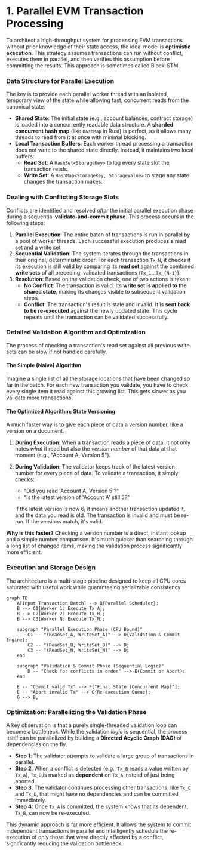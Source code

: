 # 1. Parallel EVM Transaction Processing

To architect a high-throughput system for processing EVM transactions without prior knowledge of their state access, the ideal model is **optimistic execution**. This strategy assumes transactions can run without conflict, executes them in parallel, and then verifies this assumption before committing the results. This approach is sometimes called Block-STM.

### Data Structure for Parallel Execution

The key is to provide each parallel worker thread with an isolated, temporary view of the state while allowing fast, concurrent reads from the canonical state.

* **Shared State**: The initial state (e.g., account balances, contract storage) is loaded into a concurrently readable data structure. A **sharded concurrent hash map** (like `DashMap` in Rust) is perfect, as it allows many threads to read from it at once with minimal blocking.
* **Local Transaction Buffers**: Each worker thread processing a transaction does not write to the shared state directly. Instead, it maintains two local buffers:
    * **Read Set**: A `HashSet<StorageKey>` to log every state slot the transaction reads.
    * **Write Set**: A `HashMap<StorageKey, StorageValue>` to stage any state changes the transaction makes.

### Dealing with Conflicting Storage Slots

Conflicts are identified and resolved *after* the initial parallel execution phase during a sequential **validate-and-commit phase**. This process occurs in the following steps:

1.  **Parallel Execution**: The entire batch of transactions is run in parallel by a pool of worker threads. Each successful execution produces a read set and a write set.
2.  **Sequential Validation**: The system iterates through the transactions in their original, deterministic order. For each transaction `Tx_N`, it checks if its execution is still valid by comparing its **read set** against the combined **write sets** of all preceding, validated transactions (`Tx_1`...`Tx_{N-1}`).
3.  **Resolution**: Based on the validation check, one of two actions is taken:
    * **No Conflict**: The transaction is valid. Its **write set is applied to the shared state**, making its changes visible to subsequent validation steps.
    * **Conflict**: The transaction's result is stale and invalid. It is **sent back to be re-executed** against the newly updated state. This cycle repeats until the transaction can be validated successfully.

### Detailed Validation Algorithm and Optimization

The process of checking a transaction's read set against all previous write sets can be slow if not handled carefully.

#### The Simple (Naive) Algorithm

Imagine a single list of all the storage locations that have been changed so far in the batch. For each new transaction you validate, you have to check every single item it read against this growing list. This gets slower as you validate more transactions.

#### The Optimized Algorithm: State Versioning

A much faster way is to give each piece of data a version number, like a version on a document.

1.  **During Execution**: When a transaction reads a piece of data, it not only notes *what* it read but also the *version number* of that data at that moment (e.g., "Account A, Version 5").
2.  **During Validation**: The validator keeps track of the latest version number for every piece of data. To validate a transaction, it simply checks:
    * "Did you read 'Account A, Version 5'?"
    * "Is the latest version of 'Account A' still 5?"

    If the latest version is now 6, it means another transaction updated it, and the data you read is old. The transaction is invalid and must be re-run. If the versions match, it's valid.

**Why is this faster?** Checking a version number is a direct, instant lookup and a simple number comparison. It's much quicker than searching through a long list of changed items, making the validation process significantly more efficient.

### Execution and Storage Design

The architecture is a multi-stage pipeline designed to keep all CPU cores saturated with useful work while guaranteeing serializable consistency.

```mermaid
graph TD
    A[Input Transaction Batch] --> B{Parallel Scheduler};
    B --> C1[Worker 1: Execute Tx_A];
    B --> C2[Worker 2: Execute Tx_B];
    B --> C3[Worker N: Execute Tx_N];

    subgraph "Parallel Execution Phase (CPU Bound)"
        C1 -- "(ReadSet_A, WriteSet_A)" --> D{Validation & Commit Engine};
        C2 -- "(ReadSet_B, WriteSet_B)" --> D;
        C3 -- "(ReadSet_N, WriteSet_N)" --> D;
    end

    subgraph "Validation & Commit Phase (Sequential Logic)"
        D -- "Check for conflicts in order" --> E{Commit or Abort};
    end

    E -- "Commit valid Tx" --> F["Final State (Concurrent Map)"];
    E -- "Abort invalid Tx" --> G{Re-execution Queue};
    G --> B;
```

### Optimization: Parallelizing the Validation Phase

A key observation is that a purely single-threaded validation loop can become a bottleneck. While the validation *logic* is sequential, the process itself can be parallelized by building a **Directed Acyclic Graph (DAG)** of dependencies on the fly.

  * **Step 1**: The validator attempts to validate a large group of transactions in parallel.
  * **Step 2**: When a conflict is detected (e.g., `Tx_B` reads a value written by `Tx_A`), `Tx_B` is marked as **dependent** on `Tx_A` instead of just being aborted.
  * **Step 3**: The validator continues processing other transactions, like `Tx_C` and `Tx_D`, that might have no dependencies and can be committed immediately.
  * **Step 4**: Once `Tx_A` is committed, the system knows that its dependent, `Tx_B`, can now be re-executed.

This dynamic approach is far more efficient. It allows the system to commit independent transactions in parallel and intelligently schedule the re-execution of only those that were directly affected by a conflict, significantly reducing the validation bottleneck.
